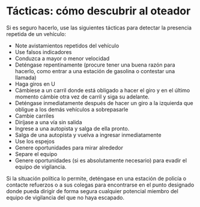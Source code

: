 [Title]: # (Tácticas: Cómo descubrir al oteador)
[Order]: # (20)

# Tácticas: cómo descubrir al oteador

Si es seguro hacerlo, use las siguientes tácticas para detectar la presencia repetida de un vehículo:

*   Note avistamientos repetidos del vehículo
*   Use falsos indicadores
*   Conduzca a mayor o menor velocidad
*   Deténgase repentinamente (procure tener una buena razón para hacerlo, como entrar a una estación de gasolina o contestar una llamada)
*   Haga giros en U
*   Cámbiese a un carril donde está obligado a hacer el giro y en el último momento cámbie otra vez de carril y siga su adelante.
*   Deténgase inmediatamente después de hacer un giro a la izquierda que obligue a los demás vehículos a sobrepasarle
*   Cambie carriles
*   Diríjase a una vía sin salida
*   Ingrese a una autopista y salga de ella pronto.
*   Salga de una autopista y vuelva a ingresar inmediatamente
*   Use los espejos
*   Genere oportunidades para mirar alrededor
*   Separe el equipo
*   Genere oportunidades (si es absolutamente necesario) para evadir el equipo de vigilancia.

Si la situación política lo permite, deténgase en una estación de policía o contacte refuerzos o a sus colegas para encontrarse en el punto designado donde pueda dirigir de forma segura cualquier potencial miembro del equipo de vigilancia del que no haya escapado.
